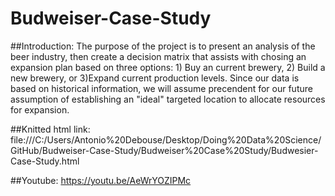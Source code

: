 # Budweiser-Case-Study
##Introduction: The purpose of the project is to present an analysis of the beer industry, then create a decision matrix that assists with chosing an expansion plan based on three options: 1) Buy an current brewery, 2) Build a new brewery, or 3)Expand current production levels. Since our data is based on historical information, we will assume precendent for our future assumption of establishing an "ideal" targeted location to allocate resources for expansion.

##Knitted html link: file:///C:/Users/Antonio%20Debouse/Desktop/Doing%20Data%20Science/GitHub/Budweiser-Case-Study/Budweiser%20Case%20Study/Budwesier-Case-Study.html

##Youtube: https://youtu.be/AeWrYOZIPMc
